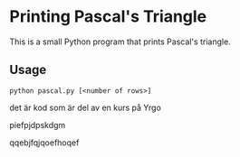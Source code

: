 # Printing Pascal's Triangle

This is a small Python program that prints Pascal's triangle.

## Usage

`python pascal.py [<number of rows>]`

det är kod som är del av en kurs
på Yrgo

piefpjdpskdgm

qqebjfqjqoefhoqef